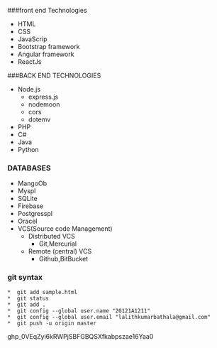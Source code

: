 ###front end Technologies

* HTML
* CSS
* JavaScrip
* Bootstrap framework
* Angular framework
* ReactJs


###BACK END TECHNOLOGIES

* Node.js
	- express.js
	- nodemoon
	- cors
	- dotemv
* PHP
* C#
* Java
* Python


### DATABASES

* MangoOb
* Myspl
* SQLite
* Firebase
* Postgresspl
* Oracel
* VCS(Source code Management)
	- Distributed VCS
		- Git,Mercurial
	- Remote (central) VCS
		- Github,BitBucket

### git syntax	
	*  git add sample.html
	*  git status
	*  git add .
	*  git config --global user.name "20121A1211"
	*  git config --global user.email "lalithkumarbathala@gmail.com"
	*  git push -u origin master


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